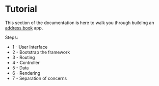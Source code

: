 # Tutorial

This section of the documentation is here to walk you through building an [address book](../../tutorial) app.

Steps:

* 1 - User Interface
* 2 - Bootstrap the framework
* 3 - Routing
* 4 - Controller
* 5 - Data
* 6 - Rendering
* 7 - Separation of concerns